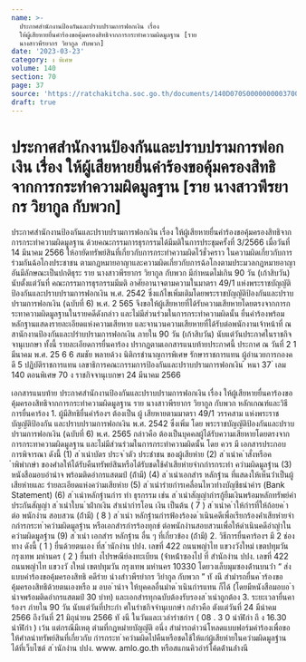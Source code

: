 ```yaml
---
name: >-
  ประกาศสำนักงานป้องกันและปราบปรามการฟอกเงิน เรื่อง
  ให้ผู้เสียหายยื่นคำร้องขอคุ้มครองสิทธิจากการกระทำความผิดมูลฐาน [ราย
  นางสาวพีรยากร วิยากูล กับพวก]
date: '2023-03-23'
category: ง พิเศษ
volume: 140
section: 70
page: 37
source: 'https://ratchakitcha.soc.go.th/documents/140D070S0000000003700.pdf'
draft: true
---
```


# ประกาศสำนักงานป้องกันและปราบปรามการฟอกเงิน เรื่อง ให้ผู้เสียหายยื่นคำร้องขอคุ้มครองสิทธิจากการกระทำความผิดมูลฐาน [ราย นางสาวพีรยากร วิยากูล กับพวก]

ประกาศสำนักงานป้องกันและปราบปรามการฟอกเงิน เรื่อง ให้ผู้เสียหายยื่นคำร้องขอคุ้มครองสิทธิจากการกระทำความผิดมูลฐาน ด้วยคณะกรรมการธุรกรรมได้มีมติในการประชุมครั้งที่ 3/2566 เมื่อวันที่ 14 มีนาคม 2566 ให้อายัดทรัพย์สินที่เกี่ยวกับการกระทำความผิดไว้ชั่วคราว ในความผิดเกี่ยวกับการร่วมกันฉ้อโกงประชาชน ตามกฎหมายอาญาและความผิดเกี่ยวกับการฉ้อโกงตามประมวลกฎหมายอาญาอันมีลักษณะเป็นปกติธุระ ราย นางสาวพีรยากร วิยากูล กับพวก มีกำหนดไม่เกิน 90 วัน (เก้าสิบวัน) นับตั้งแต่วันที่ คณะกรรมการธุรกรรมมีมติ อาศัยอานาจตามความในมาตรา 49/1 แห่งพระราชบัญญัติป้องกันและปราบปรามการฟอกเงิน พ.ศ. 2542 ซึ่งแก้ไขเพิ่มเติมโดยพระราชบัญญัติป้องกันและปราบปรามการฟอกเงิน (ฉบับที่ 6) พ.ศ. 2 565 จึงขอให้ผู้เสียหายที่ได้รับความเสียหายโดยตรงจากการกระทาความผิดมูลฐานในรายคดีดังกล่าว และไม่มีส่วนร่วมในการกระทำความผิดนั้น ยื่นคำร้องพร้อมหลักฐานแสดงรายละเอียดแห่งความเสียหาย และจานวนความเสียหายที่ได้รับต่อพนักงานเจ้าหน้าที่ ณ สานักงานป้องกันและปรำบปรามการฟอกเงิน ภายใน 90 วัน (เก้าสิบวัน) นับแต่วันประกาศในราชกิจจานุเบกษา ทั้งนี้ รายละเอียดการยื่นคาร้อง ปรากฏตามเอกสารแนบท้ายประกาศนี้ ประกาศ ณ วันที่ 2 1 มีนาคม พ.ศ. 25 6 6 สมชัย พลายด้วง นิติกรชำนาญการพิเศษ รักษาราชการแทน ผู้อำนวยการกองคดี 5 ปฏิบัติราชการแทน เลขาธิการคณะกรรมการป้องกันและปราบปรามการฟอกเงิน ้ หนา 37 ่ เลม 140 ตอนพิเศษ 70 ง ราชกิจจานุเบกษา 24 มีนาคม 2566

เอกสารแนบท้าย ประกาศสำนักงานป้องกันและปราบปรามการฟอกเงิน เรื่อง ให้ผู้เสียหายยื่นคาร้องขอคุ้มครองสิทธิจากการกระทำความผิดมูลฐาน ราย นางสาวพีรยากร วิยากูล กับพวก หลักเกณฑ์และวิธีการยื่นคาร้อง 1. ผู้มีสิทธิยื่นคำร้องฯ ต้องเป็น ผู้ เสียหายตามมาตรา 49/1 วรรคสาม แห่งพระราชบัญญัติป้องกัน และปราบปรามการฟอกเงิน พ.ศ. 2542 ซึ่งเพิ่ม โดย พระราชบัญญัติป้องกันและปราบปรามการฟอกเงิน (ฉบับที่ 6) พ.ศ. 2565 กล่าวคือ ต้องเป็นบุคคลผู้ได้รับความเสียหายโดยตรงจากการกระทาความผิดมูลฐาน และไม่มีส่วนร่วมในการกระทำความผิดนั้น โดย ควร มี เอกสารประกอบ การพิจารณา ดังนี้ (1) ส ําเนําบัตร ประจ ําตัว ประชําชน ของผู้เสียหําย (2) ส ําเนําค ําสั่งหรือค ําพิพํากษํา ของศําลให้ได้รับคืนทรัพย์สินหรือได้รับชดใช้ค่ําเสียหํายจํากกํารกระทํา ควํามผิดมูลฐําน (3) หนังสือมอบอํานําจ พร้อมติดอํากรแสตมป์ (ถ้ํามี) (4) ส ําเนําเอกสําร หลักฐําน ที่แสดงให้เห็นว่ําเป็นผู้เสียหํายและ รํายละเอียดแห่งควํามเสียหําย (5) ส ําเนํารํายกํารเคลื่อนไหวทํางบัญชีธนําคําร (Bank Statement) (6) ส ําเนําหลักฐํานกําร ทํา ธุรกรรม เช่น ส ําเนําสัญญํากํารกู้ยืมเงินพร้อมหลักทรัพย์คําประกันสัญญํา ส ําเนําใบน ําฝํากเงิน สําเนํากํารโอน เงิน เป็นต้น ( 7 ) ส ําเนําค ําให้กํารที่ให้ถ้อยค ําต่อ พนักงําน สอบสวน (ถ้ํามี) ( 8 ) ส ําเนํา หลักฐํานกํารฟ้องร้องด ําเนินคดีเพื่อเรียกร้องค่ําเสียหํายจํากกํารกระท ําควํามผิดมูลฐําน หรือเอกสํารกํารร้องทุกข์ ต่อพนักงํานสอบสวนเพื่อให้ดําเนินคดีอําญําในควํามผิดมูลฐําน (9) ส ําเนํา เอกสําร หลักฐําน อื่น ๆ ที่เกี่ยวข้อง (ถ้ํามี) 2. วิธีการยื่นคาร้องฯ มี 2 ช่องทาง ดังนี้ ( 1 ) ยื่นด้วยตนเอง ที่ส ํานักงําน ปปง. เลขที่ 422 ถนนพญําไท แขวงวังใหม่ เขตปทุมวัน กรุงเทพ มหํานคร ( 2 ) ยื่นทํา งไปรษณีย์ลงทะเบียน (จ่ําหน้ําซองไป ที่ สํานักงําน ปปง. เลขที่ 422 ถนนพญําไท แขวงวั งใหม่ เขตปทุมวัน กรุงเทพ มหํานคร 10330 โดยวงเล็บมุมซองด้ํานบนว่ํา “ ส่งแบบคําร้องขอคุ้มครองสิทธิ คดีรําย นํางสําวพีรยํากร วิยํากูล กับพวก ” ทั งนี สํามํารถยื่นค ําร้องขอคุ้มครองสิทธิด้วยตนเองหรือ ม อบอ ํานําจ ให้บุคคลอื่นมําด ําเนินกํารแทน ก็ได้ (โดยมีหนังสือมอบอ ํา นําจพร้อมติดอํากรแสตมป์ 30 บําท) และเอกสํารทุกฉบับต้องรับรองส ําเนําถูกต้อง 3. ระยะเวลายื่นคาร้องฯ ภํายใน 90 วัน นับแต่วันที่ประกํา ศในรําชกิจจํานุเบกษํา กล่ําวคือ ตังแต่วันที่ 24 มีนําคม 2566 ถึงวันที่ 21 มิถุนํายน 2566 ทั งนี ในวันและเวลํารําชกําร ( 08 . 3 0 นําฬิกํา ถึ ง 16.30 นําฬิกํา ) เว้น แต่กรณีมีเหตุ ตํามที่กฎหมํายบัญญัติ อนึ่ง สํามํารถดําวน์โหลดแบบฟอร์มคําร้องเพื่อขอให้ศําลนําทรัพย์สินที่เกี่ยวกับ กํารกระท ําควํามผิดไปคืนหรือชดใช้ให้แก่ผู้เสียหํายในควํามผิดมูลฐําน ได้ที่เว็บไซต์ ส ํานักงําน ปปง. www. amlo.go.th หรือสแกนคิวอําร์โค้ดด้ํานล่ํางนี
